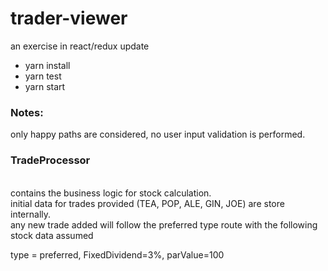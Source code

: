# trader-viewer
an exercise in react/redux update

- yarn install
- yarn test
- yarn start

### Notes:
only happy paths are considered, no user input validation is performed.
### TradeProcessor
</br>contains the business logic for stock calculation.
</br>initial data for trades provided (TEA, POP, ALE, GIN, JOE) are store internally. 
</br>any new trade added will follow the preferred type route with the following stock data assumed

type = preferred, FixedDividend=3%, parValue=100<br/>


